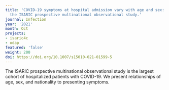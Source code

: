 ```yaml
---
title: 'COVID-19 symptoms at hospital admission vary with age and sex: results from
  the ISARIC prospective multinational observational study.'
journal: Infection
year: '2021'
month: Oct
projects:
- isaric4c
- odap
featured: 'false'
weight: 200
doi: https://doi.org/10.1007/s15010-021-01599-5
---
```


The ISARIC prospective multinational observational study is the largest cohort of hospitalized patients with COVID-19. We present relationships of age, sex, and nationality to presenting symptoms.